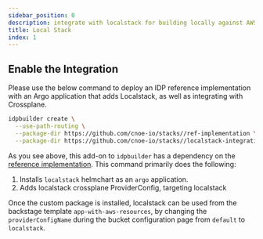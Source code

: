 ```yaml
---
sidebar_position: 0
description: integrate with localstack for building locally against AWS
title: Local Stack
index: 1
---
```


## Enable the Integration
Please use the below command to deploy an IDP reference implementation with an Argo application that adds Localstack, as well as integrating with Crossplane.

```bash
idpbuilder create \
  --use-path-routing \
  --package-dir https://github.com/cnoe-io/stacks//ref-implementation \
  --package-dir https://github.com/cnoe-io/stacks//localstack-integration
```

As you see above, this add-on to `idpbuilder` has a dependency on the [reference implementation](https://github.com/cnoe-io/stacks/tree/main/ref-implementation). This command primarily does the following:

1. Installs `localstack` helmchart as an `argo` application.
2. Adds localstack crossplane ProviderConfig, targeting localstack

Once the custom package is installed, localstack can be used from the backstage template `app-with-aws-resources`, by changing the `providerConfigName` during the bucket configuration page from `default` to `localstack`.
